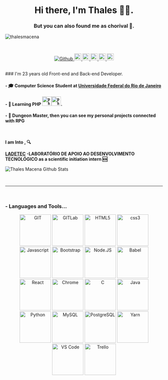 <h1 align="center">Hi there, I'm Thales 👨‍💻.</h1> 
<h3 align="center">But you can also found me as chorival 👾.</h3>
<p align="left"> <img src="https://komarev.com/ghpvc/?username=thalesmacena" alt="thalesmacena" /> </p>
<br/>

<p align="center">
  <a href="">
  <img alt="Github" href="https://cdn.jsdelivr.net/npm/simple-icons@3.6.0/icons/github.svg"/>
  </a>
  <a href="https://www.linkedin.com/in/thalesmacena/">
    <img alt="Linkedin" width="22px" src="https://cdn.jsdelivr.net/npm/simple-icons@v3/icons/linkedin.svg" />
  </a>
  <a href="https://t.me/chorival">
    <img alt="Telegram" width="22px" src="https://cdn.jsdelivr.net/npm/simple-icons@v3/icons/telegram.svg" />
  </a>
  <a href="mailto:chorival@dcc.ufrj.br">
    <img alt="Gmail" width="22px" src="https://devicons.github.io/devicon/devicon.git/icons/google/google-original.svg" />
  </a>
  <a href="https://www.instagram.com/thalespierini/">
    <img alt="Instagram" width="22px" src="https://cdn.jsdelivr.net/npm/simple-icons@v3/icons/instagram.svg" />
  </a>
  <a href="https://steamcommunity.com/id/Chorival/">
    <img alt="Steam" width="22px" src="https://cdn.jsdelivr.net/npm/simple-icons@3.6.0/icons/steam.svg"/>
  </a>
</p>

<br />
### I'm 23 years old Front-end and Back-end Developer.

#### - 🎓 Computer Science Student at [Universidade Federal do Rio de Janeiro](https://ufrj.br/)

#### - 🥀 Learning PHP  <code><img src="https://devicons.github.io/devicon/devicon.git/icons/php/php-original.svg" alt="php" width="30" height="30"/><img src="https://devicons.github.io/devicon/devicon.git/icons/laravel/laravel-plain-wordmark.svg" alt="php" width="30" height="30"/></code>.

#### - 🎲 Dungeon Master, then you can see my personal projects connected with RPG

<br />


**I am Into , 🔍**

**[LADETEC](https://www.ladetec.iq.ufrj.br/) -LABORATÓRIO DE APOIO AO DESENVOLVIMENTO TECNOLÓGICO as a scientific initiation intern 🆘**
<br />


![Thales Macena Github Stats](https://github-readme-stats.vercel.app/api?username=thalesmacena&show_icons=true&title_color=fff&icon_color=79ff97&text_color=9f9f9f&bg_color=151515)

<br />

*************

<br />

### - Languages and Tools...

<p align="center">
 <img src="https://devicons.github.io/devicon/devicon.git/icons/git/git-original.svg" alt="GIT"  width="100" height="100"/>
 <img src="https://devicons.github.io/devicon/devicon.git/icons/gitlab/gitlab-original.svg" alt="GITLab"  width="100" height="100"/>
 <img src="https://devicons.github.io/devicon/devicon.git/icons/html5/html5-original.svg" alt="HTML5"  width="100" height="100"/>
 <img src="https://devicons.github.io/devicon/devicon.git/icons/css3/css3-original-wordmark.svg" alt="css3"  width="100" height="100"/>
 <img src="https://devicons.github.io/devicon/devicon.git/icons/javascript/javascript-original.svg" alt="Javascript"  width="100" height="100"/>
 <img src="https://devicons.github.io/devicon/devicon.git/icons/bootstrap/bootstrap-plain-wordmark.svg" alt="Bootstrap"  width="100" height="100"/>
 <img src="https://devicons.github.io/devicon/devicon.git/icons/nodejs/nodejs-original.svg" alt="Node.JS"  width="100" height="100"/>
 <img src="https://devicons.github.io/devicon/devicon.git/icons/babel/babel-original.svg" alt="Babel"  width="100" height="100"/>
 <img src="https://devicons.github.io/devicon/devicon.git/icons/react/react-original.svg" alt="React"  width="100" height="100"/>
 <img src="https://devicons.github.io/devicon/devicon.git/icons/chrome/chrome-original.svg" alt="Chrome"  width="100" height="100"/>
 <img src="https://devicons.github.io/devicon/devicon.git/icons/c/c-original.svg" alt="C"  width="100" height="100"/>
 <img src="https://devicons.github.io/devicon/devicon.git/icons/java/java-original.svg" alt="Java"  width="100" height="100"/>
 <img src="https://devicons.github.io/devicon/devicon.git/icons/python/python-original.svg" alt="Python"  width="100" height="100"/>
 <img src="https://devicons.github.io/devicon/devicon.git/icons/mysql/mysql-original.svg" alt="MySQL"  width="100" height="100"/>
 <img src="https://devicons.github.io/devicon/devicon.git/icons/postgresql/postgresql-original-wordmark.svg" alt="PostgreSQL"  width="100" height="100"/> 
 <img src="https://devicons.github.io/devicon/devicon.git/icons/yarn/yarn-original.svg" alt="Yarn"  width="100" height="100"/>
 <img src="https://devicons.github.io/devicon/devicon.git/icons/visualstudio/visualstudio-plain.svg" alt="VS Code"  width="100" height="100"/>
 <img src="https://devicons.github.io/devicon/devicon.git/icons/trello/trello-plain.svg" alt="Trello"  width="100" height="100"/> 
</p>
